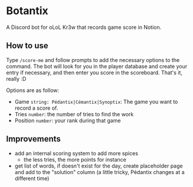 # Botantix

A Discord bot for oLoL Kr3w that records game score in Notion.

## How to use

Type `/score-me` and follow prompts to add the necessary options to the command. The bot will look for you in the player database and create your entry if necessary, and then enter you score in the scoreboard. That's it, really :D

Options are as follow:
* Game `string: Pédantix|Cémantix|Synoptix`: The game you want to record a score of.
* Tries `number`: the number of tries to find the work
* Position `number`: your rank during that game

## Improvements
* add an internal scoring system to add more spices
  * the less tries, the more points for instance
* get list of words, if doesn't exist for the day, create placeholder page and add to the "solution" column (a little tricky, Pédantix changes at a different time)
